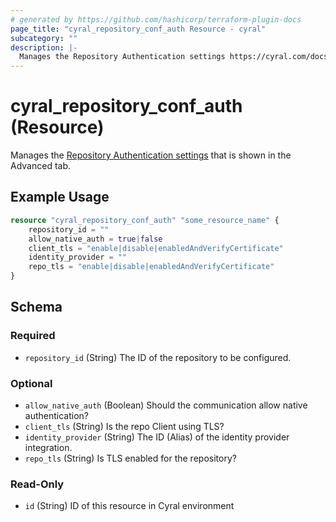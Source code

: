 ```yaml
---
# generated by https://github.com/hashicorp/terraform-plugin-docs
page_title: "cyral_repository_conf_auth Resource - cyral"
subcategory: ""
description: |-
  Manages the Repository Authentication settings https://cyral.com/docs/manage-repositories/repo-advanced-settings/#authentication that is shown in the Advanced tab.
---
```


# cyral_repository_conf_auth (Resource)

Manages the [Repository Authentication settings](https://cyral.com/docs/manage-repositories/repo-advanced-settings/#authentication) that is shown in the Advanced tab.

## Example Usage

```terraform
resource "cyral_repository_conf_auth" "some_resource_name" {
    repository_id = ""
    allow_native_auth = true|false
    client_tls = "enable|disable|enabledAndVerifyCertificate"
    identity_provider = ""
    repo_tls = "enable|disable|enabledAndVerifyCertificate"
}
```

<!-- schema generated by tfplugindocs -->
## Schema

### Required

- `repository_id` (String) The ID of the repository to be configured.

### Optional

- `allow_native_auth` (Boolean) Should the communication allow native authentication?
- `client_tls` (String) Is the repo Client using TLS?
- `identity_provider` (String) The ID (Alias) of the identity provider integration.
- `repo_tls` (String) Is TLS enabled for the repository?

### Read-Only

- `id` (String) ID of this resource in Cyral environment


